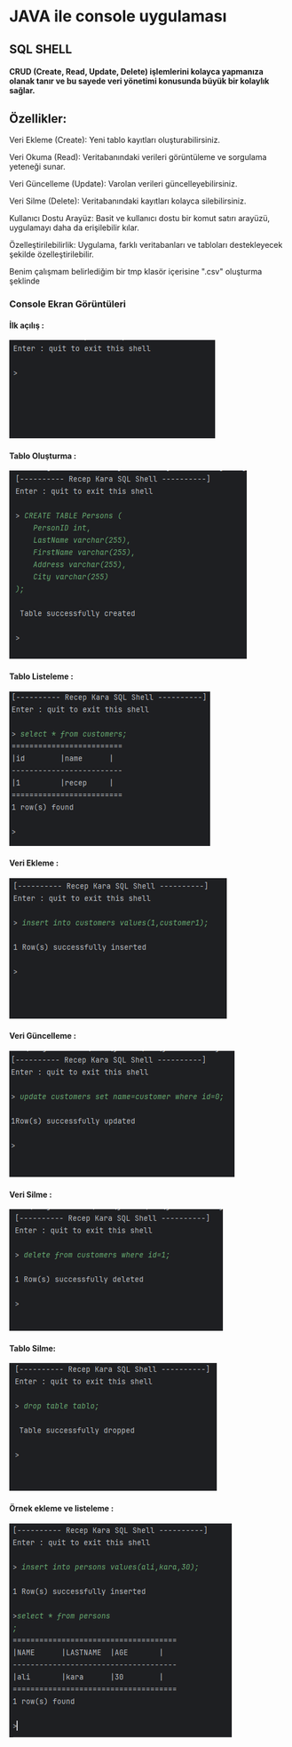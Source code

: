 # JAVA ile console uygulaması
## SQL SHELL 

#### CRUD (Create, Read, Update, Delete) işlemlerini kolayca yapmanıza olanak tanır ve bu sayede veri yönetimi konusunda büyük bir kolaylık sağlar.

## Özellikler:


Veri Ekleme (Create): Yeni tablo kayıtları oluşturabilirsiniz.

Veri Okuma (Read): Veritabanındaki verileri görüntüleme ve sorgulama yeteneği sunar.

Veri Güncelleme (Update): Varolan verileri güncelleyebilirsiniz.

Veri Silme (Delete): Veritabanındaki kayıtları kolayca silebilirsiniz.

Kullanıcı Dostu Arayüz: Basit ve kullanıcı dostu bir komut satırı arayüzü, uygulamayı daha da erişilebilir kılar.

Özelleştirilebilirlik: Uygulama, farklı veritabanları ve tabloları destekleyecek şekilde özelleştirilebilir.

Benim çalışmam belirlediğim bir tmp klasör içerisine  ".csv" oluşturma şeklinde

### Console Ekran Görüntüleri
####  İlk açılış :
![Karşılama Ekranı](/img/Shell-Run.png)
####  Tablo Oluşturma :
![Create Table](/img/create.png)
####  Tablo Listeleme :
![Select Table](/img/select.png)
####  Veri Ekleme :
![Insert Table](/img/insert.png)
####  Veri Güncelleme :
![Update Table](/img/update.png)
####  Veri Silme :
![Delete Table](/img/delete.png)
#### Tablo Silme:
![Drop Table](/img/drop.png)
####  Örnek ekleme ve listeleme :
![Listele](/img/insert-and-select.png)